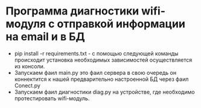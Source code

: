 # Программа диагностики wifi-модуля c отправкой информации на email и в БД
+ pip install -r requirements.txt - с помощью следующей команды происходит установка необходимых зависимостей осуществляется из консоли.
+ Запускаем фаил main.py это фаил сервера в свою очередь он коннектится к нашей предварительно настроенной БД через фаил Conect.py
+ Запускаем фаил диагностики diag.py на устройстве, где необходимо протестировать wifi-модуль.
